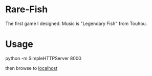 Rare-Fish
=========

The first game I designed. Music is "Legendary Fish" from Touhou.

Usage
=========

python -m SimpleHTTPServer 8000

then browse to <a href="http://localhost:8000">localhost</a>

